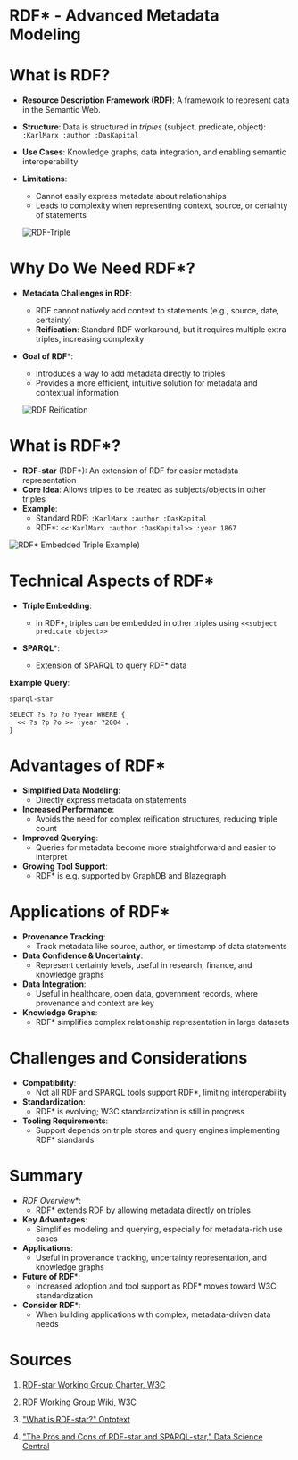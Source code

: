 # RDF* - Advanced Metadata Modeling

# What is RDF?

- **Resource Description Framework (RDF)**: A framework to represent data in the Semantic Web.

- **Structure**: Data is structured in *triples* (subject, predicate, object): `:KarlMarx :author :DasKapital`
  
- **Use Cases**: Knowledge graphs, data integration, and enabling semantic interoperability

- **Limitations**: 
  - Cannot easily express metadata about relationships
  - Leads to complexity when representing context, source, or certainty of statements

  ![RDF-Triple](rdf*-rdf-triple.png)


# Why Do We Need RDF*?

- **Metadata Challenges in RDF**:
  - RDF cannot natively add context to statements (e.g., source, date, certainty)
  - **Reification**: Standard RDF workaround, but it requires multiple extra triples, increasing complexity
 
- **Goal of RDF***:
  - Introduces a way to add metadata directly to triples
  - Provides a more efficient, intuitive solution for metadata and contextual information

  ![RDF Reification](rdf*-rdf-reification.png)


# What is RDF*?

- **RDF-star** (RDF*): An extension of RDF for easier metadata representation
- **Core Idea**: Allows triples to be treated as subjects/objects in other triples
- **Example**:
  - Standard RDF: `:KarlMarx :author :DasKapital`
  - RDF*: `<<:KarlMarx :author :DasKapital>> :year 1867`

![RDF* Embedded Triple Example](rdf*-rdf*.png))

# Technical Aspects of RDF*

- **Triple Embedding**:
  - In RDF*, triples can be embedded in other triples using `<<subject predicate object>>`

- **SPARQL***:
  - Extension of SPARQL to query RDF* data

**Example Query**:

    sparql-star

    SELECT ?s ?p ?o ?year WHERE {
      << ?s ?p ?o >> :year ?2004 .
    }
    
# Advantages of RDF*

- **Simplified Data Modeling**:
  - Directly express metadata on statements
- **Increased Performance**:
  - Avoids the need for complex reification structures, reducing triple count
- **Improved Querying**:
  - Queries for metadata become more straightforward and easier to interpret
- **Growing Tool Support**:
  - RDF* is e.g. supported by GraphDB and Blazegraph
 
# Applications of RDF*

- **Provenance Tracking**:
  - Track metadata like source, author, or timestamp of data statements
- **Data Confidence & Uncertainty**:
  - Represent certainty levels, useful in research, finance, and knowledge graphs
- **Data Integration**:
  - Useful in healthcare, open data, government records, where provenance and context are key
- **Knowledge Graphs**:
  - RDF* simplifies complex relationship representation in large datasets

# Challenges and Considerations

- **Compatibility**:
  - Not all RDF and SPARQL tools support RDF*, limiting interoperability
- **Standardization**:
  - RDF* is evolving; W3C standardization is still in progress
- **Tooling Requirements**:
  - Support depends on triple stores and query engines implementing RDF* standards

# Summary

- **RDF* Overview**:
  - RDF* extends RDF by allowing metadata directly on triples
- **Key Advantages**:
  - Simplifies modeling and querying, especially for metadata-rich use cases
- **Applications**:
  - Useful in provenance tracking, uncertainty representation, and knowledge graphs
- **Future of RDF***:
  - Increased adoption and tool support as RDF* moves toward W3C standardization
- **Consider RDF***:
  - When building applications with complex, metadata-driven data needs

# Sources

1. [RDF-star Working Group Charter, W3C](https://www.w3.org/2022/08/rdf-star-wg-charter/)

2. [RDF Working Group Wiki, W3C](https://www.w3.org/2011/rdf-wg/wiki/Main_Page)

3. ["What is RDF-star?" Ontotext](https://www.ontotext.com/knowledgehub/fundamentals/what-is-rdf-star/#:~:text=RDF%2Dstar%20is%20an%20extension,SPARQL%20queries%20for%20improved%20comprehensibility)

4. ["The Pros and Cons of RDF-star and SPARQL-star," Data Science Central](https://www.datasciencecentral.com/the-pros-and-cons-of-rdf-star-and-sparql-star/)





